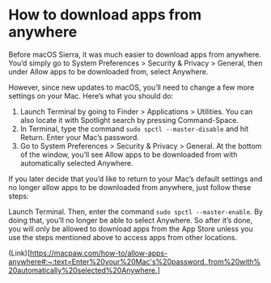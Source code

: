# How to download apps from anywhere


Before macOS Sierra, it was much easier to download apps from anywhere. You’d simply go to System Preferences > Security & Privacy > General, then under Allow apps to be downloaded from, select Anywhere.

However, since new updates to macOS, you’ll need to change a few more settings on your Mac. Here’s what you should do:

1. Launch Terminal by going to Finder > Applications > Utilities. You can also locate it with Spotlight search by pressing Command-Space.
1. In Terminal, type the command ```sudo spctl --master-disable``` and hit Return. Enter your Mac’s password.
1. Go to System Preferences > Security & Privacy > General. At the bottom of the window, you’ll see Allow apps to be downloaded from with automatically selected Anywhere.


If you later decide that you’d like to return to your Mac’s default settings and no longer allow apps to be downloaded from anywhere, just follow these steps:

Launch Terminal.
Then, enter the command ```sudo spctl --master-enable```. 
By doing that, you’ll no longer be able to select Anywhere. So after it’s done, you will only be allowed to download apps from the App Store unless you use the steps mentioned above to access apps from other locations.


(Link)[https://macpaw.com/how-to/allow-apps-anywhere#:~:text=Enter%20your%20Mac's%20password.,from%20with%20automatically%20selected%20Anywhere.]
